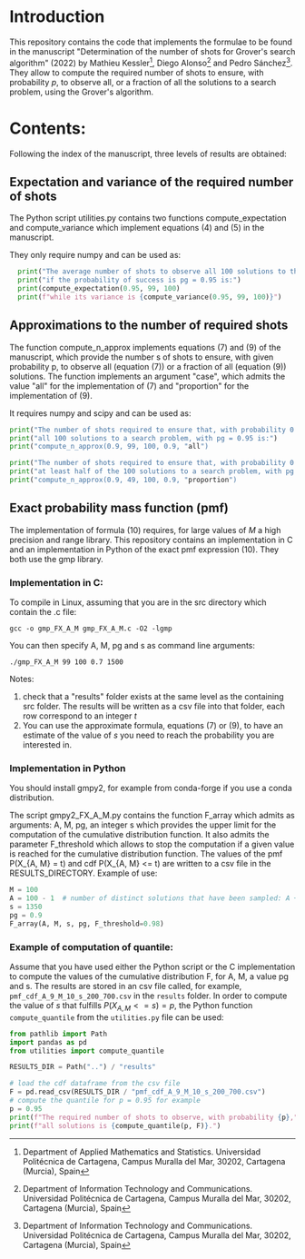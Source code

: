 # Introduction
This repository contains the code  that implements the formulae to be found in the manuscript "Determination of the number of shots for Grover's search algorithm" (2022) by Mathieu Kessler[^1], Diego Alonso[^2] and Pedro Sánchez[^2].  They allow to compute the required number of shots to ensure, with probability $p$, to observe all, or a fraction of all the solutions to a search problem, using the Grover's algorithm.

# Contents:
Following the index of the manuscript, three levels of results are obtained:

##   Expectation and variance of the required number of shots 


  The Python script utilities.py contains two functions compute_expectation and compute_variance which implement equations (4) and (5) in the manuscript.
  
  They only require numpy and can be used as: 
  
``` python
  print("The average number of shots to observe all 100 solutions to the search problem")
  print("if the probability of success is pg = 0.95 is:")
  print(compute_expectation(0.95, 99, 100)
  print(f"while its variance is {compute_variance(0.95, 99, 100)}")
```

## Approximations to the number of required shots
The function compute_n_approx implements equations (7) and (9) of the manuscript, which provide the number s of shots to ensure,  with  given probability p, to observe all (equation (7)) or a fraction of all (equation (9)) solutions. The function implements an argument "case", which admits the value "all" for the implementation of (7) and "proportion" for the implementation of (9). 

It requires numpy and scipy and can be used as:

``` python
print("The number of shots required to ensure that, with probability 0.9, we observe")
print("all 100 solutions to a search problem, with pg = 0.95 is:")
print("compute_n_approx(0.9, 99, 100, 0.9, "all")
```

``` python
print("The number of shots required to ensure that, with probability 0.9, we observe")
print("at least half of the 100 solutions to a search problem, with pg = 0.95 is:")
print("compute_n_approx(0.9, 49, 100, 0.9, "proportion")
```

##  Exact probability mass function (pmf)
The implementation of formula (10) requires, for large values of $M$ a high precision and range library. This repository contains an implementation in C and an implementation in Python of the exact pmf expression (10). They both use the gmp library. 

### Implementation in C:
To compile in Linux, assuming that you are in the src directory which contain the .c file:

``` shell
gcc -o gmp_FX_A_M gmp_FX_A_M.c -O2 -lgmp 
```

You can then specify A, M, pg and s as command line arguments:
``` shell
./gmp_FX_A_M 99 100 0.7 1500
```

Notes:
1. check that a "results" folder exists at the same level as the containing src folder. The results will be written as a csv file into that folder, each row correspond to an integer $t$
1. You can use the approximate formula, equations (7) or (9), to have an estimate of the value of $s$ you need to reach the probability you are interested in.

### Implementation in Python

You should install gmpy2, for example from conda-forge if you use a conda distribution.

The script gmpy2_FX_A_M.py contains the function F_array which admits as arguments: A, M, pg,  an integer s which provides the upper limit for the computation of the cumulative distribution function. It also admits the parameter F_threshold which allows to stop the computation if a given value is reached for the cumulative distribution function. 
The values of the pmf P(X_{A, M} = t) and cdf P(X_{A, M} <= t) are written to
a csv file in the RESULTS_DIRECTORY.
Example of use: 
  
``` python
M = 100
A = 100 - 1  # number of distinct solutions that have been sampled: A + 1
s = 1350
pg = 0.9
F_array(A, M, s, pg, F_threshold=0.98)
```

### Example of computation of quantile: 
Assume that you have used either the Python script or the C implementation to compute the values of the cumulative distribution F, for A, M, a value pg and s. The results are stored in an csv file called, for example, `pmf_cdf_A_9_M_10_s_200_700.csv` in the `results` folder.  In order to compute the value of $s$ that fulfills $P(X_{A, M} <= s) = p$, the Python function `compute_quantile` from the `utilities.py` file can be used:

``` python
from pathlib import Path
import pandas as pd 
from utilities import compute_quantile

RESULTS_DIR = Path("..") / "results"

# load the cdf dataframe from the csv file
F = pd.read_csv(RESULTS_DIR / "pmf_cdf_A_9_M_10_s_200_700.csv")
# compute the quantile for p = 0.95 for example
p = 0.95
print(f"The required number of shots to observe, with probability {p},")
print(f"all solutions is {compute_quantile(p, F)}.")
```



[^1]: Department of Applied Mathematics and Statistics. Universidad Politécnica de Cartagena, Campus Muralla del Mar, 30202, Cartagena (Murcia), Spain
[^2]: Department of Information Technology and Communications. Universidad Politécnica de Cartagena, Campus Muralla del Mar, 30202, Cartagena (Murcia), Spain

